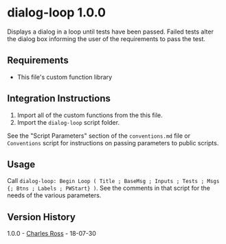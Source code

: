 dialog-loop 1.0.0
=================

Displays a dialog in a loop until tests have been passed. Failed tests alter the dialog box informing the user of the
requirements to pass the test.

Requirements
------------

- This file's custom function library

Integration Instructions
------------------------

1. Import all of the custom functions from the this file.
2. Import the `dialog-loop` script folder.

See the "Script Parameters" section of the `conventions.md` file or `Conventions` script for instructions on passing
parameters to public scripts.

Usage
-----

Call `dialog-loop: Begin Loop ( Title ; BaseMsg ; Inputs ; Tests ; Msgs {; Btns ; Labels ; PWStart} )`. See the comments in
that script for the needs of the various parameters.

Version History
---------------

1.0.0 - [Charles Ross][chuck] - 18-07-30

[chuck]: mailto:chivalry@mac.com
